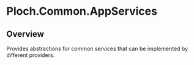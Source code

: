 # Ploch.Common.AppServices

## Overview

Provides abstractions for common services that can be implemented by different providers.
